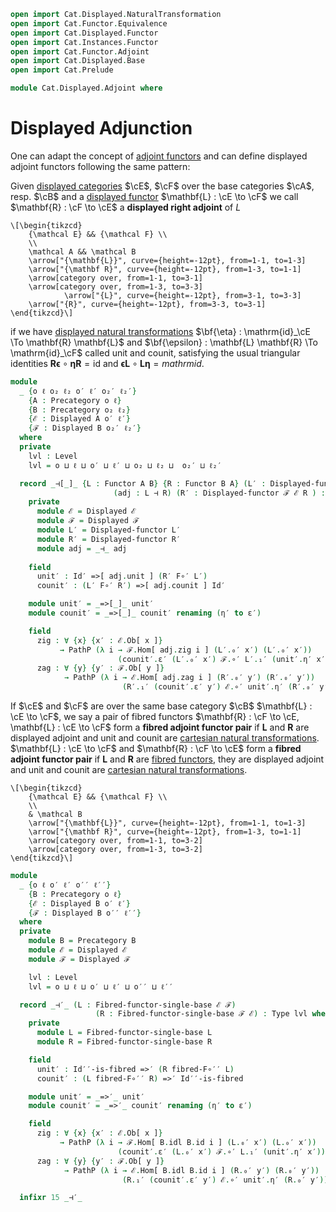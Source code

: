 ```agda
open import Cat.Displayed.NaturalTransformation
open import Cat.Functor.Equivalence
open import Cat.Displayed.Functor
open import Cat.Instances.Functor
open import Cat.Functor.Adjoint
open import Cat.Displayed.Base
open import Cat.Prelude

module Cat.Displayed.Adjoint where
```

# Displayed Adjunction

One can adapt the concept of [adjoint functors][adj] and can define
displayed adjoint functors following the same pattern:

[adj]: Cat.Functor.Adjoint.html

Given [displayed categories][disc] $\cE$, $\cF$ over the base
categories $\cA$, resp. $\cB$ and a [displayed functor][disf] $\mathbf{L} : \cE \to \cF$
we call $\mathbf{R} : \cF \to \cE$ a **displayed right adjoint** of $L$

[disc]: Cat.Displayed.Base.html

~~~{.quiver}
\[\begin{tikzcd}
	{\mathcal E} && {\mathcal F} \\
	\\
	\mathcal A && \mathcal B
	\arrow["{\mathbf{L}}", curve={height=-12pt}, from=1-1, to=1-3]
	\arrow["{\mathbf R}", curve={height=-12pt}, from=1-3, to=1-1]
	\arrow[category over, from=1-1, to=3-1]
	\arrow[category over, from=1-3, to=3-3]
        	\arrow["{L}", curve={height=-12pt}, from=3-1, to=3-3]
	\arrow["{R}", curve={height=-12pt}, from=3-3, to=3-1]
\end{tikzcd}\]
~~~

if we have [displayed natural transformations][disnat]
$\bf{\eta} : \mathrm{id}_\cE \To \mathbf{R} \mathbf{L}$ and
$\bf{\epsilon} : \mathbf{L} \mathbf{R} \To \mathrm{id}_\cF$ 
called unit and counit, satisfying the usual triangular identities
$\mathbf{R} \mathbf{\epsilon} \circ \mathbf{\eta} \mathbf{R} = \mathrm{id}$
and $\mathbf{\epsilon} \mathbf{L} \circ \mathbf{L} \mathbf{\eta} = mathrm{id}$.

```agda
module
  _ {o ℓ o₂ ℓ₂ o′ ℓ′ o₂′ ℓ₂′}
    {A : Precategory o ℓ}
    {B : Precategory o₂ ℓ₂}
    {ℰ : Displayed A o′ ℓ′}
    {ℱ : Displayed B o₂′ ℓ₂′}
  where
  private
    lvl : Level
    lvl = o ⊔ ℓ ⊔ o′ ⊔ ℓ′ ⊔ o₂ ⊔ ℓ₂ ⊔  o₂′ ⊔ ℓ₂′

  record _⊣[_]_ {L : Functor A B} {R : Functor B A} (L′ : Displayed-functor ℰ ℱ L)
                       (adj : L ⊣ R) (R′ : Displayed-functor ℱ ℰ R ) : Type lvl where
    private
      module ℰ = Displayed ℰ
      module ℱ = Displayed ℱ
      module L′ = Displayed-functor L′
      module R′ = Displayed-functor R′
      module adj = _⊣_ adj
      
    field
      unit′ : Id′ =>[ adj.unit ] (R′ F∘′ L′)
      counit′ : (L′ F∘′ R′) =>[ adj.counit ] Id′

    module unit′ = _=>[_]_ unit′
    module counit′ = _=>[_]_ counit′ renaming (η′ to ε′)

    field
      zig : ∀ {x} {x′ : ℰ.Ob[ x ]}
           → PathP (λ i → ℱ.Hom[ adj.zig i ] (L′.₀′ x′) (L′.₀′ x′))
                        (counit′.ε′ (L′.₀′ x′) ℱ.∘′ L′.₁′ (unit′.η′ x′)) ℱ.id′
      zag : ∀ {y} {y′ : ℱ.Ob[ y ]}
            → PathP (λ i → ℰ.Hom[ adj.zag i ] (R′.₀′ y′) (R′.₀′ y′))
                         (R′.₁′ (counit′.ε′ y′) ℰ.∘′ unit′.η′ (R′.₀′ y′)) ℰ.id′
```

If $\cE$ and $\cF$ are over the same base category $\cB$
$\mathbf{L} : \cE \to \cF$, we say a pair of fibred functors 
$\mathbf{R} : \cF \to \cE, \mathbf{L} : \cE \to \cF$
form a **fibred adjoint functor pair** if $\mathbf{L}$ and
$\mathbf{R}$ are displayed adjoint
and unit and counit are [cartesian natural transformations][disnat].
$\mathbf{L} : \cE \to \cF$ and $\mathbf{R} : \cF \to \cE$
form a **fibred adjoint functor pair** if $\mathbf{L}$ and
$\mathbf{R}$ are [fibred functors][disf], they are displayed adjoint
and unit and counit are [cartesian natural transformations][disnat].

[disf]: Cat.Displayed.Functor.html
[disnat]: Cat.Displayed.NaturalTransformation.html

~~~{.quiver}
\[\begin{tikzcd}
	{\mathcal E} && {\mathcal F} \\
	\\
	& \mathcal B
	\arrow["{\mathbf{L}}", curve={height=-12pt}, from=1-1, to=1-3]
	\arrow["{\mathbf R}", curve={height=-12pt}, from=1-3, to=1-1]
	\arrow[category over, from=1-1, to=3-2]
	\arrow[category over, from=1-3, to=3-2]
\end{tikzcd}\]
~~~

```agda
module
  _ {o ℓ o′ ℓ′ o′′ ℓ′′}
    {B : Precategory o ℓ}
    {ℰ : Displayed B o′ ℓ′}
    {ℱ : Displayed B o′′ ℓ′′}
  where
  private
    module B = Precategory B
    module ℰ = Displayed ℰ
    module ℱ = Displayed ℱ

    lvl : Level
    lvl = o ⊔ ℓ ⊔ o′ ⊔ ℓ′ ⊔ o′′ ⊔ ℓ′′

  record _⊣′_ (L : Fibred-functor-single-base ℰ ℱ)
                   (R : Fibred-functor-single-base ℱ ℰ) : Type lvl where
    private
      module L = Fibred-functor-single-base L
      module R = Fibred-functor-single-base R

    field
      unit′ : Id′′-is-fibred =>′ (R fibred-F∘′′ L)
      counit′ : (L fibred-F∘′′ R) =>′ Id′′-is-fibred

    module unit′ = _=>′_ unit′
    module counit′ = _=>′_ counit′ renaming (η′ to ε′)

    field
      zig : ∀ {x} {x′ : ℰ.Ob[ x ]}
           → PathP (λ i → ℱ.Hom[ B.idl B.id i ] (L.₀′ x′) (L.₀′ x′))
                        (counit′.ε′ (L.₀′ x′) ℱ.∘′ L.₁′ (unit′.η′ x′)) ℱ.id′
      zag : ∀ {y} {y′ : ℱ.Ob[ y ]}
            → PathP (λ i → ℰ.Hom[ B.idl B.id i ] (R.₀′ y′) (R.₀′ y′))
                         (R.₁′ (counit′.ε′ y′) ℰ.∘′ unit′.η′ (R.₀′ y′)) ℰ.id′

  infixr 15 _⊣′_
```

